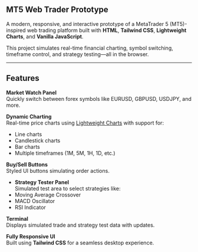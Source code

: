 ## MT5 Web Trader Prototype

A modern, responsive, and interactive prototype of a MetaTrader 5 (MT5)-inspired web trading platform built with **HTML**, **Tailwind CSS**, **Lightweight Charts**, and **Vanilla JavaScript**.

This project simulates real-time financial charting, symbol switching, timeframe control, and strategy testing—all in the browser.

---

##  Features

**Market Watch Panel**  
  Quickly switch between forex symbols like EURUSD, GBPUSD, USDJPY, and more.

 **Dynamic Charting**  
  Real-time price charts using [Lightweight Charts](https://tradingview.github.io/lightweight-charts/) with support for:
  - Line charts
  - Candlestick charts
  - Bar charts
  - Multiple timeframes (1M, 5M, 1H, 1D, etc.)

 **Buy/Sell Buttons**  
  Styled UI buttons simulating order actions.

-  **Strategy Tester Panel**  
  Simulated test area to select strategies like:
  - Moving Average Crossover
  - MACD Oscillator
  - RSI Indicator

  **Terminal**  
  Displays simulated trade and strategy test data with updates.

**Fully Responsive UI**  
  Built using **Tailwind CSS** for a seamless desktop experience.

